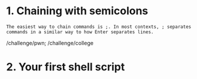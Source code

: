 # 1. Chaining with semicolons

`The easiest way to chain commands is ;. In most contexts, ; separates commands in a similar way to how Enter separates lines.`

/challenge/pwn; /challenge/college

# 2. Your first shell script

